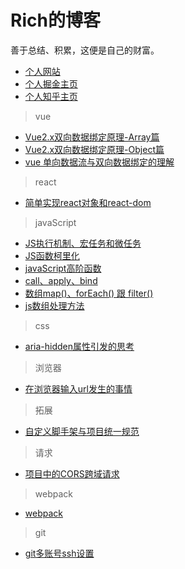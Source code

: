 # Rich的博客
善于总结、积累，这便是自己的财富。
- [个人网站](https://www.imrofu.top)
- [个人掘金主页](https://juejin.im/user/5bea357ce51d4502df2351f9/posts)
- [个人知乎主页](https://www.zhihu.com/people/rofu-63/activities)

> vue
- [Vue2.x双向数据绑定原理-Array篇](https://juejin.im/post/5dc6b2fd6fb9a04a7a05da42)
- [Vue2.x双向数据绑定原理-Object篇](https://juejin.im/post/5dc03ef8f265da4cf406fc6d)
- [vue 单向数据流与双向数据绑定的理解](https://zhuanlan.zhihu.com/p/78037277)

> react
- [简单实现react对象和react-dom](https://github.com/LiangRongfu/Blog/blob/master/react/%E7%AE%80%E5%8D%95%E5%AE%9E%E7%8E%B0react%E5%AF%B9%E8%B1%A1%E5%92%8Creact-dom.md)

> javaScript
- [JS执行机制、宏任务和微任务](https://github.com/LiangRongfu/Blog/issues/1)
- [JS函数柯里化](https://zhuanlan.zhihu.com/p/79672381)
- [javaScript高阶函数](https://zhuanlan.zhihu.com/p/78513598)
- [call、apply、bind](https://zhuanlan.zhihu.com/p/75537555)
- [数组map()、forEach() 跟 filter()](https://zhuanlan.zhihu.com/p/75879158)
- [js数组处理方法](https://zhuanlan.zhihu.com/p/76265531)

> css
- [aria-hidden属性引发的思考](https://zhuanlan.zhihu.com/p/75211551)


> 浏览器
- [在浏览器输入url发生的事情](https://zhuanlan.zhihu.com/p/74881414)

> 拓展
- [自定义脚手架与项目统一规范](https://github.com/LiangRongfu/Blog/issues/2)

>请求
- [项目中的CORS跨域请求](https://github.com/LiangRongfu/Blog/issues/3)

>webpack
- [webpack](https://github.com/LiangRongfu/Blog/tree/master/webpack)

>git
- [git多账号ssh设置](https://github.com/LiangRongfu/Blog/issues/5)

